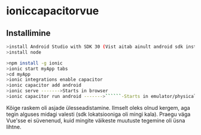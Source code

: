 # ioniccapacitorvue

## Installimine

```sh
>install Android Studio with SDK 30 (Vist aitab ainult android sdk installimisest)
>install node

>npm install -g ionic
>ionic start myApp tabs
>cd myApp
>ionic integrations enable capacitor
>ionic capacitor add android
>ionic serve ------->Starts in browser
>ionic capacitor run android ------->``````-Starts in emulator/physical device```

```
Kõige raskem oli asjade ülesseadistamine. Ilmselt oleks olnud kergem, aga tegin alguses midagi valesti (sdk lokatsiooniga oli mingi kala).
Praegu väga Vue'sse ei süvenenud, kuid mingite väikeste muutuste tegemine oli üsna lihtne.


